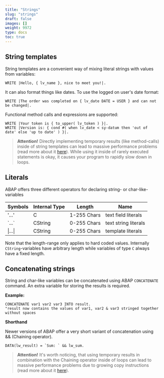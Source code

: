 ```yaml
---
title: "Strings"
slug: "strings"
draft: false
images: []
weight: 9972
type: docs
toc: true
---
```


## String templates
String templates are a convenient way of mixing literal strings with values from variables:

    WRITE |Hello, { lv_name }, nice to meet you!|.

It can also format things like dates. To use the logged on user's date format:

    WRITE |The order was completed on { lv_date DATE = USER } and can not be changed|.

Functional method calls and expressions are supported:

    WRITE |Your token is { to_upper( lv_token ) }|.
    WRITE |Version is: { cond #( when lv_date < sy-datum then 'out of date' else 'up to date' ) }|.

> **Attention!** Directly implementing temporary results (like method-calls) inside of string templates can lead to massive performance problems (read more about it [here](https://blogs.sap.com/2016/08/15/performance-trap-in-string-concatenations/)). While using it inside of rarely executed statements is okay, it causes your program to rapidly slow down in loops.

## Literals
ABAP offers three different operators for declaring string- or char-like-variables


| Symbols   | Internal Type | Length | Name |
| ------     | ------ | ------ | ------ |
| '...'      | C   | 1-255 Chars | text field literals
| &#96;...&#96; | CString | 0-255 Chars | text string literals
| &#124;...&#124; | CString | 0-255 Chars | template literals

Note that the length-range only applies to hard coded values. Internally `CString`-variables have arbitrary length while variables of type `C` always have a fixed length.

## Concatenating strings
String and char-like variables can be concatenated using ABAP `CONCATENATE` command.
An extra variable for storing the results is required.

**Example:**
    
    CONCATENATE var1 var2 var3 INTO result.
    "result now contains the values of var1, var2 & var3 stringed together without spaces

**Shorthand**

Newer versions of ABAP offer a very short variant of concatenation using && (Chaining operator).

    DATA(lw_result) = `Sum: ` && lw_sum.

> **Attention!** It's worth noticing, that using temporary results in combination with the Chaining operator inside of loops can lead to massive performance problems due to growing copy instructions (read more about it [here](https://blogs.sap.com/2016/08/15/performance-trap-in-string-concatenations/)).


